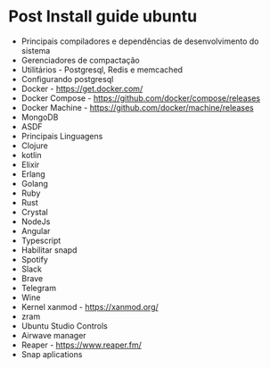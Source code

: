 # Post Install guide ubuntu

- Principais compiladores e dependências de desenvolvimento do sistema
- Gerenciadores de compactação
- Utilitários - Postgresql, Redis e memcached
- Configurando postgresql
- Docker - https://get.docker.com/
- Docker Compose -  https://github.com/docker/compose/releases
- Docker Machine - https://github.com/docker/machine/releases
- MongoDB
- ASDF
- Principais Linguagens
- Clojure
- kotlin
- Elixir
- Erlang
- Golang
- Ruby
- Rust
- Crystal
- NodeJs
- Angular
- Typescript
- Habilitar snapd
- Spotify
- Slack
- Brave
- Telegram
- Wine
- Kernel xanmod - https://xanmod.org/
- zram
- Ubuntu Studio Controls
- Airwave manager
- Reaper - https://www.reaper.fm/
- Snap aplications
